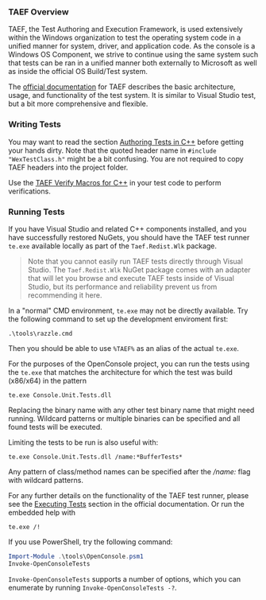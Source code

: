 ### TAEF Overview ###

TAEF, the Test Authoring and Execution Framework, is used extensively within the Windows organization to test the operating system code in a unified manner for system, driver, and application code. As the console is a Windows OS Component, we strive to continue using the same system such that tests can be ran in a unified manner both externally to Microsoft as well as inside the official OS Build/Test system.

The [official documentation](https://docs.microsoft.com/en-us/windows-hardware/drivers/taef/) for TAEF describes the basic architecture, usage, and functionality of the test system. It is similar to Visual Studio test, but a bit more comprehensive and flexible.

### Writing Tests

You may want to read the section [Authoring Tests in C++](https://docs.microsoft.com/en-us/windows-hardware/drivers/taef/authoring-tests-in-c--) before getting your hands dirty. Note that the quoted header name in `#include "WexTestClass.h"` might be a bit confusing. You are not required to copy TAEF headers into the project folder.

Use the [TAEF Verify Macros for C++](https://docs.microsoft.com/en-us/windows-hardware/drivers/taef/verify) in your test code to perform verifications.

### Running Tests

If you have Visual Studio and related C++ components installed, and you have successfully restored NuGets, you should have the TAEF test runner `te.exe` available locally as part of the `Taef.Redist.Wlk` package.

> Note that you cannot easily run TAEF tests directly through Visual Studio. The `Taef.Redist.Wlk` NuGet package comes with an adapter that will let you browse and execute TAEF tests inside of Visual Studio, but its performance and reliability prevent us from recommending it here.

In a "normal" CMD environment, `te.exe` may not be directly available. Try the following command to set up the development enviroment first:

```shell
.\tools\razzle.cmd
```

Then you should be able to use `%TAEF%` as an alias of the actual `te.exe`.

For the purposes of the OpenConsole project, you can run the tests using the `te.exe` that matches the architecture for which the test was build (x86/x64) in the pattern

	te.exe Console.Unit.Tests.dll

Replacing the binary name with any other test binary name that might need running. Wildcard patterns or multiple binaries can be specified and all found tests will be executed.

Limiting the tests to be run is also useful with:

	te.exe Console.Unit.Tests.dll /name:*BufferTests*

Any pattern of class/method names can be specified after the */name:* flag with wildcard patterns.

For any further details on the functionality of the TAEF test runner, please see the [Executing Tests](https://docs.microsoft.com/en-us/windows-hardware/drivers/taef/executing-tests) section in the official documentation. Or run the embedded help with

	te.exe /!

If you use PowerShell, try the following command:

```powershell
Import-Module .\tools\OpenConsole.psm1
Invoke-OpenConsoleTests
```

`Invoke-OpenConsoleTests` supports a number of options, which you can enumerate by running `Invoke-OpenConsoleTests -?`.

